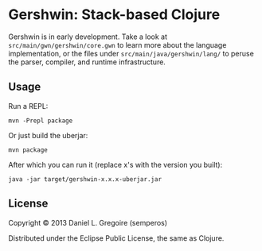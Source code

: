 # Gershwin: Stack-based Clojure #

Gershwin is in early development. Take a look at `src/main/gwn/gershwin/core.gwn` to learn more about the language implementation, or the files under `src/main/java/gershwin/lang/` to peruse the parser, compiler, and runtime infrastructure.

## Usage

Run a REPL:

```
mvn -Prepl package
```

Or just build the uberjar:

```
mvn package
```

After which you can run it (replace x's with the version you built):

```
java -jar target/gershwin-x.x.x-uberjar.jar
```

## License

Copyright © 2013 Daniel L. Gregoire (semperos)

Distributed under the Eclipse Public License, the same as Clojure.
